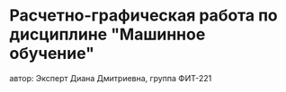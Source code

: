 # Расчетно-графическая работа по дисциплине "Машинное обучение"
автор: Эксперт Диана Дмитриевна, группа ФИТ-221